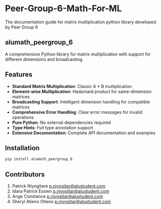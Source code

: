 # Peer-Group-6-Math-For-ML

The documentation guide for matrix multiplication python library developed by Peer Group 6

## alumath_peergroup_6

A comprehensive Python library for matrix multiplication with support for different dimensions and broadcasting.

## Features

- **Standard Matrix Multiplication**: Classic A × B multiplication
- **Element-wise Multiplication**: Hadamard product for same-dimension matrices
- **Broadcasting Support**: Intelligent dimension handling for compatible matrices
- **Comprehensive Error Handling**: Clear error messages for invalid operations
- **Pure Python**: No external dependencies required
- **Type Hints**: Full type annotation support
- **Extensive Documentation**: Complete API documentation and examples

## Installation

```bash
pip install alumath_peergroup_6
```

## Contributors

1. Patrick Niyogitare [p.niyogitar@alustudent.com](https://github.com/thepatrickniyo)
2. Idara Patrick Essien [p.niyogitar@alustudent.com](https://github.com/idarapatrick)
3. Ange Constance [p.niyogitar@alustudent.com](https://github.com/Ange-Constance)
4. Sheryl Atieno Otieno [p.niyogitar@alustudent.com](https://github.com/Sheryl3760)

